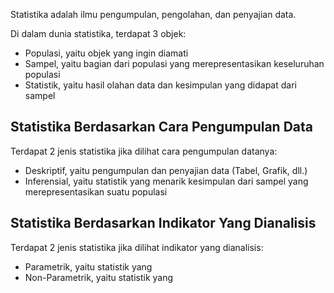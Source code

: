 Statistika adalah ilmu pengumpulan, pengolahan, dan penyajian data.

Di dalam dunia statistika, terdapat 3 objek:
- Populasi, yaitu objek yang ingin diamati
- Sampel, yaitu bagian dari populasi yang merepresentasikan keseluruhan populasi
- Statistik, yaitu hasil olahan data dan kesimpulan yang didapat dari sampel

## Statistika Berdasarkan Cara Pengumpulan Data
Terdapat 2 jenis statistika jika dilihat cara pengumpulan datanya:
- Deskriptif, yaitu pengumpulan dan penyajian data (Tabel, Grafik, dll.)
- Inferensial, yaitu statistik yang menarik kesimpulan dari sampel yang merepresentasikan suatu populasi


## Statistika Berdasarkan Indikator Yang Dianalisis
Terdapat 2 jenis statistika jika dilihat indikator yang dianalisis:
- Parametrik, yaitu statistik yang 
- Non-Parametrik, yaitu statistik yang 